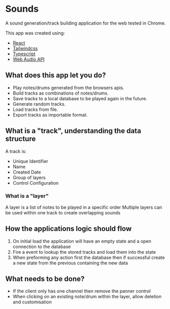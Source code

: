 # Sounds

A sound generation/track building application for the web tested in Chrome.

This app was created using:

- [React](https://reactjs.org/)
- [Tailwindcss](https://tailwindcss.com/)
- [Typescript](https://www.typescriptlang.org/)
- [Web Audio API](https://developer.mozilla.org/en-US/docs/Web/API/Web_Audio_API)

## What does this app let you do?

- Play notes/drums generated from the browsers apis.
- Build tracks as combinations of notes/drums.
- Save tracks to a local database to be played again in the future.
- Generate random tracks.
- Load tracks from file.
- Export tracks as importable format.

## What is a "track", understanding the data structure

A track is:

- Unique Identifier
- Name
- Created Date
- Group of layers
- Control Configuration

### What is a "layer"

A layer is a list of notes to be played in a specific order
Multiple layers can be used within one track to create overlapping sounds

## How the applications logic should flow

1. On initial load the application will have an empty state and a open connection to the database
2. Fire a event to lookup the stored tracks and load them into the state
3. When preforming any action first the database then if successful create a new state from the previous containing the new data

## What needs to be done?

- If the client only has one channel then remove the panner control
- When clicking on an existing note/drum within the layer, allow deletion and customisation
